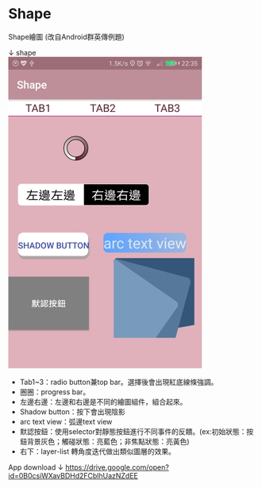 # Shape
Shape繪圖 (改自Android群英傳例題)

↓ shape<br>
![Example1](pic1.jpg)

* Tab1~3：radio button兼top bar。選擇後會出現紅底線條強調。
* 圈圈：progress bar。
* 左邊右邊：左邊和右邊是不同的繪圖組件，組合起來。
* Shadow button：按下會出現陰影
* arc text view：弧邊text view
* 默認按鈕：使用selector對靜態按鈕進行不同事件的反饋。(ex:初始狀態：按鈕背景灰色；觸碰狀態：亮藍色；非焦點狀態：亮黃色)
* 右下：layer-list 轉角度迭代做出類似圖層的效果。

App download ↓
https://drive.google.com/open?id=0B0csiWXavBDHd2FCblhUazNZdEE
